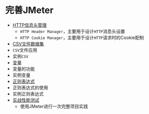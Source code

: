 # 完善JMeter

* [HTTP信息头管理](HTTP信息头管理.md)
  * `HTTP Header Manager`，主要用于设计`HTTP`消息头设置
  * `HTTP Cookie Manager`，主要用于设计`HTTP`请求时的Cookie配制
* [CSV文件数据集](CSV文件数据集.md)
 * `CSV`文件应用
 * 实例`CSV`
* [变量](自定义变量.md)
 * 变量的功能
 * 实例变量
* [正则表达式](正则表达式.md)
 * 正则表达式的使用
 * 实例正则表达式
* [实战性能测试](实战性能测试.md)
  * 使用JMeter进行一次完整项目实践
